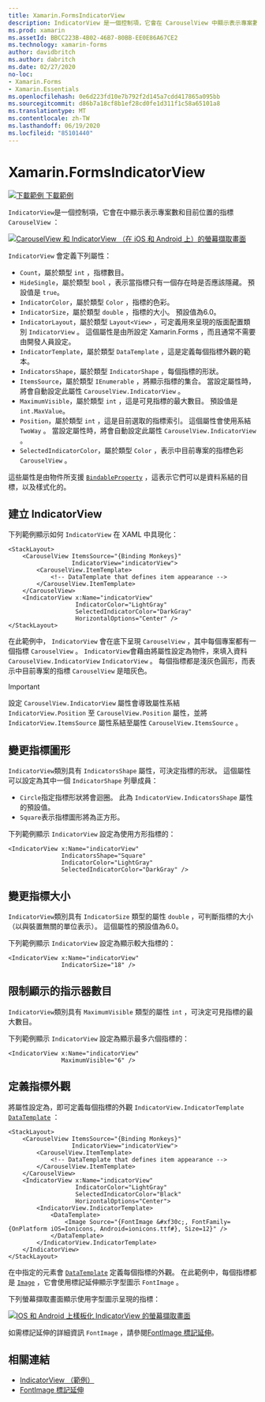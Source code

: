 ```yaml
---
title: Xamarin.FormsIndicatorView
description: IndicatorView 是一個控制項，它會在 CarouselView 中顯示表示專案數目和目前位置的指標。
ms.prod: xamarin
ms.assetId: BBCC223B-4B02-46B7-80BB-EE0E86A67CE2
ms.technology: xamarin-forms
author: davidbritch
ms.author: dabritch
ms.date: 02/27/2020
no-loc:
- Xamarin.Forms
- Xamarin.Essentials
ms.openlocfilehash: 0e6d223fd10e7b792f2d145a7cdd417865a095bb
ms.sourcegitcommit: d86b7a18cf8b1ef28cd0fe1d311f1c58a65101a8
ms.translationtype: MT
ms.contentlocale: zh-TW
ms.lasthandoff: 06/19/2020
ms.locfileid: "85101440"
---
```

# <a name="xamarinforms-indicatorview"></a>Xamarin.FormsIndicatorView

[![下載範例 ](~/media/shared/download.png) 下載範例](https://docs.microsoft.com/samples/xamarin/xamarin-forms-samples/userinterface-indicatorviewdemos/)

`IndicatorView`是一個控制項，它會在中顯示表示專案數和目前位置的指標 `CarouselView` ：

[![CarouselView 和 IndicatorView （在 iOS 和 Android 上）的螢幕擷取畫面](indicatorview-images/circles.png "IndicatorView 圓形")](indicatorview-images/circles-large.png#lightbox "IndicatorView 圓形")

`IndicatorView` 會定義下列屬性：

- `Count`，屬於類型 `int` ，指標數目。
- `HideSingle`，屬於類型 `bool` ，表示當指標只有一個存在時是否應該隱藏。 預設值是 `true`。
- `IndicatorColor`，屬於類型 `Color` ，指標的色彩。
- `IndicatorSize`，屬於類型 `double` ，指標的大小。 預設值為6.0。
- `IndicatorLayout`，屬於類型 `Layout<View>` ，可定義用來呈現的版面配置類別 `IndicatorView` 。 這個屬性是由所設定 Xamarin.Forms ，而且通常不需要由開發人員設定。
- `IndicatorTemplate`，屬於類型 `DataTemplate` ，這是定義每個指標外觀的範本。
- `IndicatorsShape`，屬於類型 `IndicatorShape` ，每個指標的形狀。
- `ItemsSource`，屬於類型 `IEnumerable` ，將顯示指標的集合。 當設定屬性時，將會自動設定此屬性 `CarouselView.IndicatorView` 。
- `MaximumVisible`，屬於類型 `int` ，這是可見指標的最大數目。 預設值是 `int.MaxValue`。
- `Position`，屬於類型 `int` ，這是目前選取的指標索引。 這個屬性會使用系結 `TwoWay` 。 當設定屬性時，將會自動設定此屬性 `CarouselView.IndicatorView` 。
- `SelectedIndicatorColor`，屬於類型 `Color` ，表示中目前專案的指標色彩 `CarouselView` 。

這些屬性是由物件所支援 [`BindableProperty`](xref:Xamarin.Forms.BindableProperty) ，這表示它們可以是資料系結的目標，以及樣式化的。

## <a name="create-an-indicatorview"></a>建立 IndicatorView

下列範例顯示如何 `IndicatorView` 在 XAML 中具現化：

```xaml
<StackLayout>
    <CarouselView ItemsSource="{Binding Monkeys}"
                  IndicatorView="indicatorView">
        <CarouselView.ItemTemplate>
            <!-- DataTemplate that defines item appearance -->
        </CarouselView.ItemTemplate>
    </CarouselView>
    <IndicatorView x:Name="indicatorView"
                   IndicatorColor="LightGray"
                   SelectedIndicatorColor="DarkGray"
                   HorizontalOptions="Center" />
</StackLayout>
```

在此範例中， `IndicatorView` 會在底下呈現 `CarouselView` ，其中每個專案都有一個指標 `CarouselView` 。 `IndicatorView`會藉由將屬性設定為物件，來填入資料 `CarouselView.IndicatorView` `IndicatorView` 。 每個指標都是淺灰色圓形，而表示中目前專案的指標 `CarouselView` 是暗灰色。

> [!IMPORTANT]
> 設定 `CarouselView.IndicatorView` 屬性會導致屬性系結 `IndicatorView.Position` 至 `CarouselView.Position` 屬性，並將 `IndicatorView.ItemsSource` 屬性系結至屬性 `CarouselView.ItemsSource` 。

## <a name="change-indicator-shape"></a>變更指標圖形

`IndicatorView`類別具有 `IndicatorsShape` 屬性，可決定指標的形狀。 這個屬性可以設定為其中一個 `IndicatorShape` 列舉成員：

- `Circle`指定指標形狀將會迴圈。 此為 `IndicatorView.IndicatorsShape` 屬性的預設值。
- `Square`表示指標圖形將為正方形。

下列範例顯示 `IndicatorView` 設定為使用方形指標的：

```xaml
<IndicatorView x:Name="indicatorView"
               IndicatorsShape="Square"
               IndicatorColor="LightGray"
               SelectedIndicatorColor="DarkGray" />
```

## <a name="change-indicator-size"></a>變更指標大小

`IndicatorView`類別具有 `IndicatorSize` 類型的屬性 `double` ，可判斷指標的大小（以與裝置無關的單位表示）。 這個屬性的預設值為6.0。

下列範例顯示 `IndicatorView` 設定為顯示較大指標的：

```xaml
<IndicatorView x:Name="indicatorView"
               IndicatorSize="18" />
```

## <a name="limit-the-number-of-indicators-displayed"></a>限制顯示的指示器數目

`IndicatorView`類別具有 `MaximumVisible` 類型的屬性 `int` ，可決定可見指標的最大數目。

下列範例顯示 `IndicatorView` 設定為顯示最多六個指標的：

```xaml
<IndicatorView x:Name="indicatorView"
               MaximumVisible="6" />
```

## <a name="define-indicator-appearance"></a>定義指標外觀

將屬性設定為，即可定義每個指標的外觀 `IndicatorView.IndicatorTemplate` [`DataTemplate`](xref:Xamarin.Forms.DataTemplate) ：

```xaml
<StackLayout>
    <CarouselView ItemsSource="{Binding Monkeys}"
                  IndicatorView="indicatorView">
        <CarouselView.ItemTemplate>
            <!-- DataTemplate that defines item appearance -->
        </CarouselView.ItemTemplate>
    </CarouselView>
    <IndicatorView x:Name="indicatorView"
                   IndicatorColor="LightGray"
                   SelectedIndicatorColor="Black"
                   HorizontalOptions="Center">
        <IndicatorView.IndicatorTemplate>
            <DataTemplate>
                <Image Source="{FontImage &#xf30c;, FontFamily={OnPlatform iOS=Ionicons, Android=ionicons.ttf#}, Size=12}" />
            </DataTemplate>
        </IndicatorView.IndicatorTemplate>
    </IndicatorView>
</StackLayout>
```

在中指定的元素會 [`DataTemplate`](xref:Xamarin.Forms.DataTemplate) 定義每個指標的外觀。 在此範例中，每個指標都是 [`Image`](xref:Xamarin.Forms.Image) ，它會使用標記延伸顯示字型圖示 `FontImage` 。

下列螢幕擷取畫面顯示使用字型圖示呈現的指標：

[![IOS 和 Android 上樣板化 IndicatorView 的螢幕擷取畫面](indicatorview-images/templated.png "樣板化 IndicatorView")](indicatorview-images/templated-large.png#lightbox "樣板化 IndicatorView")

如需標記延伸的詳細資訊 `FontImage` ，請參閱[FontImage 標記延伸](~/xamarin-forms/xaml/markup-extensions/consuming.md#fontimage-markup-extension)。

## <a name="related-links"></a>相關連結

- [IndicatorView （範例）](https://docs.microsoft.com/samples/xamarin/xamarin-forms-samples/userinterface-indicatorviewdemos/)
- [FontImage 標記延伸](~/xamarin-forms/xaml/markup-extensions/consuming.md#fontimage-markup-extension)
